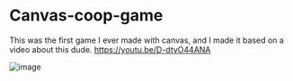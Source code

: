 # Canvas-coop-game

This was the first game I ever made with canvas, and I made it based on a video about this dude. 
https://youtu.be/D-dtyO44ANA

![image](https://user-images.githubusercontent.com/43612452/182962751-a07de27e-dba9-450c-a99f-53f760437710.png)
